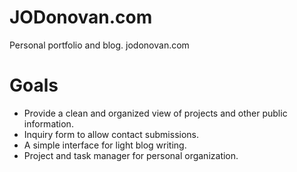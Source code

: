 # JODonovan.com
Personal portfolio and blog. jodonovan.com

# Goals
* Provide a clean and organized view of projects and other public information.
* Inquiry form to allow contact submissions.
* A simple interface for light blog writing.
* Project and task manager for personal organization.
